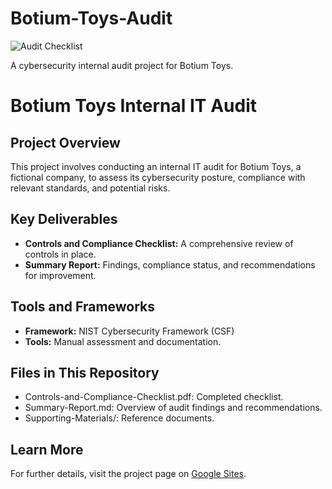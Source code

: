 # Botium-Toys-Audit
![Audit Checklist](path/to/audit.jpeg)

A cybersecurity internal audit project for Botium Toys.

# Botium Toys Internal IT Audit

## Project Overview
This project involves conducting an internal IT audit for Botium Toys, a fictional company, to assess its cybersecurity posture, compliance with relevant standards, and potential risks.

## Key Deliverables
- **Controls and Compliance Checklist:** A comprehensive review of controls in place.
- **Summary Report:** Findings, compliance status, and recommendations for improvement.

## Tools and Frameworks
- **Framework:** NIST Cybersecurity Framework (CSF)
- **Tools:** Manual assessment and documentation.

## Files in This Repository
- Controls-and-Compliance-Checklist.pdf: Completed checklist.
- Summary-Report.md: Overview of audit findings and recommendations.
- Supporting-Materials/: Reference documents.

## Learn More
For further details, visit the project page on [Google Sites](<insert-link-here>).
